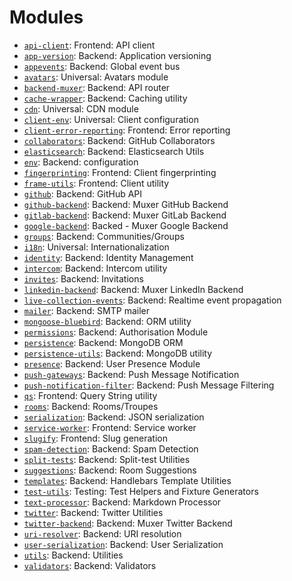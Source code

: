 # Modules

* [`api-client`](./api-client): Frontend: API client
* [`app-version`](./app-version): Backend: Application versioning
* [`appevents`](./appevents): Backend: Global event bus
* [`avatars`](./avatars): Universal: Avatars module
* [`backend-muxer`](./backend-muxer): Backend: API router
* [`cache-wrapper`](./cache-wrapper): Backend: Caching utility
* [`cdn`](./cdn): Universal: CDN module
* [`client-env`](./client-env): Universal: Client configuration
* [`client-error-reporting`](./client-error-reporting): Frontend: Error reporting
* [`collaborators`](./collaborators): Backend: GitHub Collaborators
* [`elasticsearch`](./elasticsearch): Backend: Elasticsearch Utils
* [`env`](./env): Backend: configuration
* [`fingerprinting`](./fingerprinting): Frontend: Client fingerprinting
* [`frame-utils`](./frame-utils): Frontend: Client utility
* [`github`](./github): Backend: GitHub API
* [`github-backend`](./github-backend): Backend: Muxer GitHub Backend
* [`gitlab-backend`](./gitlab-backend): Backend: Muxer GitLab Backend
* [`google-backend`](./google-backend): Backed - Muxer Google Backend
* [`groups`](./groups): Backend: Communities/Groups
* [`i18n`](./i18n): Universal: Internationalization
* [`identity`](./identity): Backend: Identity Management
* [`intercom`](./intercom): Backend: Intercom utility
* [`invites`](./invites): Backend: Invitations
* [`linkedin-backend`](./linkedin-backend): Backend: Muxer LinkedIn Backend
* [`live-collection-events`](./live-collection-events): Backend: Realtime event propagation
* [`mailer`](./mailer): Backend: SMTP mailer
* [`mongoose-bluebird`](./mongoose-bluebird): Backend: ORM utility
* [`permissions`](./permissions): Backend: Authorisation Module
* [`persistence`](./persistence): Backend: MongoDB ORM
* [`persistence-utils`](./persistence-utils): Backend: MongoDB utility
* [`presence`](./presence): Backend: User Presence Module
* [`push-gateways`](./push-gateways): Backend: Push Message Notification
* [`push-notification-filter`](./push-notification-filter): Backend: Push Message Filtering
* [`qs`](./qs): Frontend: Query String utility
* [`rooms`](./rooms): Backend: Rooms/Troupes
* [`serialization`](./serialization): Backend: JSON serialization
* [`service-worker`](./service-worker): Frontend: Service worker
* [`slugify`](./slugify): Frontend: Slug generation
* [`spam-detection`](./spam-detection): Backend: Spam Detection
* [`split-tests`](./split-tests): Backend: Split-test Utilities
* [`suggestions`](./suggestions): Backend: Room Suggestions
* [`templates`](./templates): Backend: Handlebars Template Utilities
* [`test-utils`](./test-utils): Testing: Test Helpers and Fixture Generators
* [`text-processor`](./text-processor): Backend: Markdown Processor
* [`twitter`](./twitter): Backend: Twitter Utilities
* [`twitter-backend`](./twitter-backend): Backend: Muxer Twitter Backend
* [`uri-resolver`](./uri-resolver): Backend: URI resolution
* [`user-serialization`](./user-serialization): Backend: User Serialization
* [`utils`](./utils): Backend: Utilities
* [`validators`](./validators): Backend: Validators
